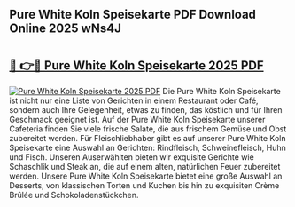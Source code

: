 ## Pure White Koln Speisekarte PDF Download Online 2025 wNs4J

# <h2><a href="http://gcaugqy.nevu.top/?p=Pure+White+Koln+Speisekarte">🔗 👉🔴 Pure White Koln Speisekarte 2025 PDF</a></h2>

[![Pure White Koln Speisekarte 2025 PDF](https://i.imgur.com/dBaPXMq.png)](http://gcaugqy.nevu.top/?p=Pure+White+Koln+Speisekarte)
Die Pure White Koln Speisekarte ist nicht nur eine Liste von Gerichten in einem Restaurant oder Café, sondern auch Ihre Gelegenheit, etwas zu finden, das köstlich und für Ihren Geschmack geeignet ist. Auf der Pure White Koln Speisekarte unserer Cafeteria finden Sie viele frische Salate, die aus frischem Gemüse und Obst zubereitet werden. Für Fleischliebhaber gibt es auf unserer Pure White Koln Speisekarte eine Auswahl an Gerichten: Rindfleisch, Schweinefleisch, Huhn und Fisch. Unseren Auserwählten bieten wir exquisite Gerichte wie Schaschlik und Steak an, die auf einem alten, natürlichen Feuer zubereitet werden. Unsere Pure White Koln Speisekarte bietet eine große Auswahl an Desserts, von klassischen Torten und Kuchen bis hin zu exquisiten Crème Brûlée und Schokoladenstückchen.
